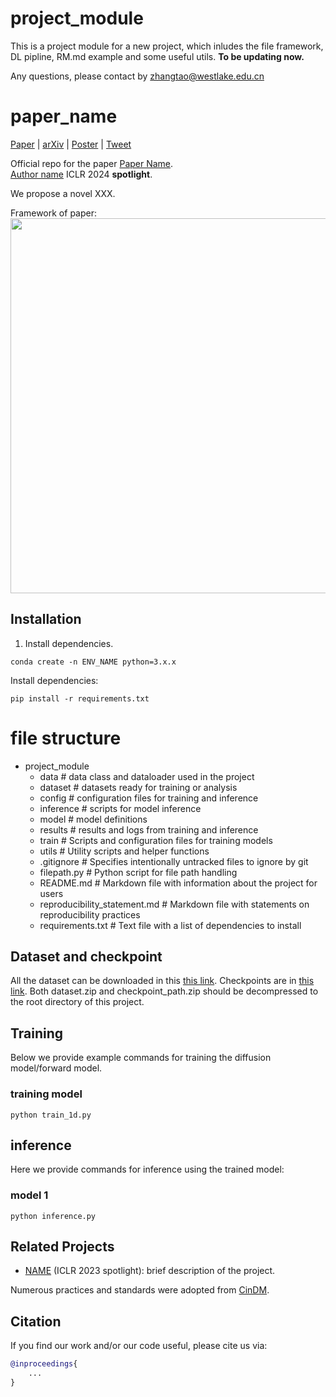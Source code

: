 # project_module
This is a project module for a new project, which inludes the file framework, DL pipline, RM.md example and some useful utils.
**To be updating now.**

Any questions, please contact by zhangtao@westlake.edu.cn

# paper_name

[Paper](URL) | [arXiv](URL) | [Poster](URL) | [Tweet](URL) 

Official repo for the paper [Paper Name](URL).<br />
[Author name](https://zhangtao167.github.io)
ICLR 2024 **spotlight**. 

We propose a novel XXX.

Framework of paper:
<a href="url"><img src="/assets/fig1.png" align="center" width="600" ></a>

## Installation


1. Install dependencies.

```code
conda create -n ENV_NAME python=3.x.x
```

Install dependencies:
```code
pip install -r requirements.txt
```

#  file structure
- project_module
  - data                    # data class and dataloader used in the project
  - dataset                 # datasets ready for training or analysis
  - config                  # configuration files for training and inference
  - inference               # scripts for model inference
  - model                   # model definitions
  - results                 # results and logs from training and inference
  - train                   # Scripts and configuration files for training models
  - utils                   # Utility scripts and helper functions
  - .gitignore              # Specifies intentionally untracked files to ignore by git
  - filepath.py             # Python script for file path handling
  - README.md               # Markdown file with information about the project for users
  - reproducibility_statement.md # Markdown file with statements on reproducibility practices
  - requirements.txt        # Text file with a list of dependencies to install


## Dataset and checkpoint

All the dataset can be downloaded in this [this link](URL). Checkpoints are in [this link](URl). Both dataset.zip and checkpoint_path.zip should be decompressed to the root directory of this project.


## Training

Below we provide example commands for training the diffusion model/forward model.

### training model


```code
python train_1d.py 
```


## inference

Here we provide commands for inference using the trained model:

### model 1
```code
python inference.py
```


## Related Projects
  
* [NAME](URL) (ICLR 2023 spotlight): brief description of the project.

Numerous practices and standards were adopted from [CinDM](https://github.com/AI4Science-WestlakeU/cindm).
## Citation
If you find our work and/or our code useful, please cite us via:

```bibtex
@inproceedings{
    ...
}
```
